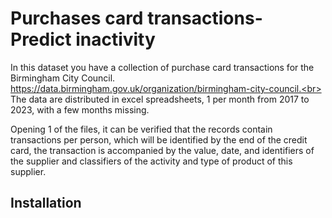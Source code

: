# Purchases card transactions- Predict inactivity

In this dataset you have a collection of purchase card transactions for the Birmingham City Council. https://data.birmingham.gov.uk/organization/birmingham-city-council.<br>
The data are distributed in excel spreadsheets, 1 per month from 2017 to 2023, with a few months missing.<br>

Opening 1 of the files, it can be verified that the records contain transactions per person, which will be identified by the end of the credit card, the transaction is accompanied by the value, date, and identifiers of the supplier and classifiers of the activity and type of product of this supplier.

## Installation